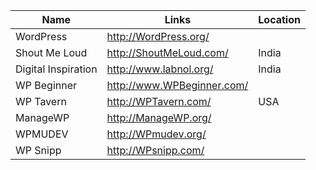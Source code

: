 Name | Links | Location |
------------ | ------------- | -------------|
WordPress | http://WordPress.org/ |
Shout Me Loud | http://ShoutMeLoud.com/ | India |
Digital Inspiration  | http://www.labnol.org/ | India |
WP Beginner | http://www.WPBeginner.com/ |
WP Tavern | http://WPTavern.com/ | USA |
ManageWP | http://ManageWP.org/ |
WPMUDEV |http://WPmudev.org/|
WP Snipp | http://WPsnipp.com/|


